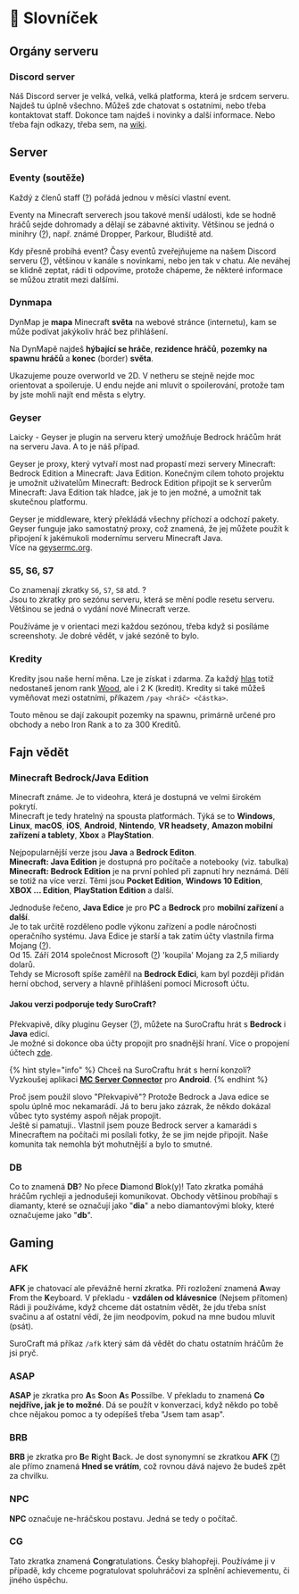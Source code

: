 # 📖 Slovníček

## Orgány serveru

### Discord server

Náš Discord server je velká, velká, velká platforma, která je srdcem serveru. Najdeš tu úplně všechno. Můžeš zde chatovat s ostatními, nebo třeba kontaktovat staff. Dokonce tam najdeš i novinky a další informace. Nebo třeba fajn odkazy, třeba sem, na [wiki](../).

## Server

### Eventy (soutěže)

Každý z členů staff ([?](staff.md#proc-je-na-serveru-staff)) pořádá jednou v měsíci vlastní event.

Eventy na Minecraft serverech jsou takové menší události, kde se hodně hráčů sejde dohromady a dělají se zábavné aktivity. Většinou se jedná o minihry ([?](https://minecraft.fandom.com/wiki/Minigames)), např. známé Dropper, Parkour, Bludiště atd.

Kdy přesně probíhá event? Časy eventů zveřejňujeme na našem Discord serveru ([?](slovnicek.md#discord-server)), většinou v kanále s novinkami, nebo jen tak v chatu. Ale neváhej se klidně zeptat, rádi ti odpovíme, protože chápeme, že některé informace se můžou ztratit mezi dalšími.

### Dynmapa

DynMap je **mapa** Minecraft **světa** na webové stránce (internetu), kam se může podívat jakýkoliv hráč bez přihlášení.

Na DynMapě najdeš **hýbající se hráče**, **rezidence hráčů**, **pozemky na spawnu hráčů** a **konec** (border) **světa**.

Ukazujeme pouze overworld ve 2D. V netheru se stejně nejde moc orientovat a spoileruje. U endu nejde ani mluvit o spoilerování, protože tam by jste mohli najít end města s elytry.

### Geyser

Laicky - Geyser je plugin na serveru který umožňuje Bedrock hráčům hrát na serveru Java. A to je náš případ.

Geyser je proxy, který vytvaří most nad propastí mezi servery Minecraft: Bedrock Edition a Minecraft: Java Edition. Konečným cílem tohoto projektu je umožnit uživatelům Minecraft: Bedrock Edition připojit se k serverům Minecraft: Java Edition tak hladce, jak je to jen možné, a umožnit tak skutečnou platformu.

Geyser je middleware, který překládá všechny příchozí a odchozí pakety. Geyser funguje jako samostatný proxy, což znamená, že jej můžete použít k připojení k jakémukoli modernímu serveru Minecraft Java.\
Více na [geysermc.org](https://geysermc.org/).

### S5, S6, S7

Co znamenají zkratky `S6`, `S7`, `S8` atd. ?\
Jsou to zkratky pro sezónu serveru, která se mění podle resetu serveru.\
Většinou se jedná o vydání nové Minecraft verze.

Používáme je v orientaci mezi každou sezónou, třeba když si posíláme screenshoty. Je dobré vědět, v jaké sezóně to bylo.

### Kredity

Kredity jsou naše herní měna. Lze je získat i zdarma. Za každý [hlas](../#vote) totiž nedostaneš jenom rank [Wood](../ranky/seznam.md#wood), ale i 2 K (kredit). Kredity si také můžeš vyměňovat mezi ostatními, příkazem `/pay <hráč> <částka>`.

Touto měnou se dají zakoupit pozemky na spawnu, primárně určené pro obchody a nebo Iron Rank a to za 300 Kreditů.

## Fajn vědět

### Minecraft Bedrock/Java Edition <a href="#edition" id="edition"></a>

Minecraft známe. Je to videohra, která je dostupná ve velmi širokém pokrytí.\
Minecraft je tedy hratelný na spousta platformách. Týká se to **Windows**, **Linux**, **macOS**, **iOS**, **Android**, **Nintendo**, **VR headsety**, **Amazon mobilní zařízení a tablety**, **Xbox** a **PlayStation**.

Nejpopularnější verze jsou **Java** a **Bedrock Editon**.\
**Minecraft: Java Edition** je dostupná pro počítače a notebooky (viz. tabulka)\
**Minecraft: Bedrock Edition** je na první pohled při zapnutí hry neznámá. Dělí se totiž na více verzí. Těmi jsou **Pocket Edition**, **Windows 10 Edition**,\
**XBOX ... Edition**, **PlayStation Edition** a další.

Jednoduše řečeno, **Java Edice** je pro **PC** a **Bedrock** pro **mobilní zařízení** a **další**.\
Je to tak určitě rozděleno podle výkonu zařízení a podle náročnosti operačního systému. Java Edice je starší a tak zatím účty vlastnila firma Mojang ([?](https://cs.wikipedia.org/wiki/Mojang\_Studios)).\
Od 15. Září 2014 společnost Microsoft ([?](https://cs.wikipedia.org/wiki/Microsoft)) 'koupila' Mojang za 2,5 miliardy dolarů.\
Tehdy se Microsoft spíše zaměřil na **Bedrock Edici**, kam byl později přidán herní obchod, servery a hlavně přihlášení pomocí Microsoft účtu.

#### Jakou verzi podporuje tedy SuroCraft?

Překvapivě, díky pluginu Geyser ([?](slovnicek.md#geyser)), můžete na SuroCraftu hrát s **Bedrock** i **Java** edicí.\
Je možné si dokonce oba účty propojit pro snadnější hraní. Více o propojení účtech [zde](../navody/linkaccount.md).

{% hint style="info" %}
Chceš na SuroCraftu hrát s herní konzolí? Vyzkoušej aplikaci [**MC Server Connector**](https://play.google.com/store/apps/details?id=com.smokiem.mcserverconnector) pro **Android**.
{% endhint %}

Proč jsem použil slovo "Překvapivě"? Protože Bedrock a Java edice se spolu úplně moc nekamarádí. Já to beru jako zázrak, že někdo dokázal vůbec tyto systémy aspoň nějak propojit.\
Ještě si pamatuji.. Vlastnil jsem pouze Bedrock server a kamarádi s Minecraftem na počítači mi posílali fotky, že se jim nejde připojit. Naše komunita tak nemohla být mohutnější a bylo to smutné.

### DB

Co to znamená **DB**? No přece **D**iamond **B**lok(y)! Tato zkratka pomáhá hráčům rychleji a jednodušeji komunikovat. Obchody většinou probíhají s diamanty, které se označují jako "**dia**" a nebo diamantovými bloky, které označujeme jako "**db**".

## Gaming

### AFK

**AFK** je chatovací ale převážně herní zkratka. Při rozložení znamená **A**way **F**rom the **K**eyboard. V překladu - **vzdálen od klávesnice** (Nejsem přítomen)\
Rádi ji používáme, když chceme dát ostatním vědět, že jdu třeba sníst svačinu a ať ostatní vědí, že jim neodpovím, pokud na mne budou mluvit (psát).

SuroCraft má příkaz `/afk` který sám dá vědět do chatu ostatním hráčům že jsi pryč.

### ASAP

**ASAP** je zkratka pro **A**s **S**oon **A**s **P**ossilbe. V překladu to znamená **Co nejdříve, jak je to možné**. Dá se použít v konverzaci, když někdo po tobě chce nějakou pomoc a ty odepíšeš třeba "Jsem tam asap".

### BRB

**BRB** je zkratka pro **B**e **R**ight **B**ack. Je dost synonymní se zkratkou **AFK** ([?](slovnicek.md#afk)) ale přímo znamená **Hned se vrátím**, což rovnou dává najevo že budeš zpět za chvilku.

### NPC

**NPC** označuje ne-hráčskou postavu. Jedná se tedy o počítač.

### CG

Tato zkratka znamená **C**on**g**ratulations. Česky blahopřeji. Používáme ji v případě, kdy chceme pogratulovat spoluhráčovi za splnění achievementu, či jiného úspěchu.
